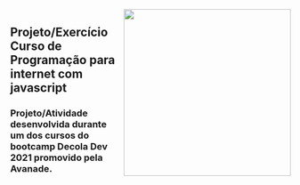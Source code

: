 <img src="1.jpg" align="right" width="300">

## Projeto/Exercício Curso de Programação para internet com javascript

### Projeto/Atividade desenvolvida durante um dos cursos do bootcamp Decola Dev 2021 promovido pela Avanade.
